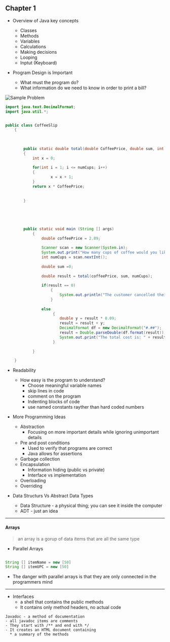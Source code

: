 ## Chapter 1

* Overview of Java key concepts
   * Classes
   * Methods
   * Variables
   * Calculations
   * Making decisions
   * Looping
   * Inptut (Keyboard)
   
* Program Design is Important
  * What must the program do?
  * What information do we need to know in order to print a bill?


![Sample Problem](https://raw.githubusercontent.com/RamziCarter/DataStructures1/main/Screenshot%202023-01-23%20163501.png)

```java
import java.text.DecimalFormat;
import java.util.*;


public class CoffeeSlip 
	{
	
	
	
		public static double total(double CoffeePrice, double sum, int numCups)
		{
			int x = 0;
			
			for(int i = 1; i <= numCups; i++)
			{
					x = x + 1;	
			}
			return x * CoffeePrice;
			
			
		}
		
		
		
		
		
		public static void main (String [] args)
			{
				double coffeePrice = 2.89;
				
				Scanner scan = new Scanner(System.in);
				System.out.print("How many cups of coffee would you like to purchase? ");
				int numCups = scan.nextInt();
				
				double sum =0;
				
				double result = total(coffeePrice, sum, numCups);
				
				if(result == 0)
					{
						System.out.println("The customer cancelled their order");
					}
				
				else 
					 {	
						double y = result * 0.09;
						result = result + y;
						DecimalFormat df = new DecimalFormat("#.##");
						result = Double.parseDouble(df.format(result));
						System.out.print("The total cost is: " + result);
					 }
				
			}

	}

```

* Readability
  * How easy is the program to understand?
    * Choose meaningful variable names
    * skip lines in code
    * comment on the program
    * Indenting blocks of code
    * use named constants rayther than hard coded numbers


* More Programming Ideas
  * Abstraction 
    * Focusing on more important details while ignoring unimportant details
  * Pre and post conditions
    * Used to verify that programs are correct
    * Java allows for assertions
  * Garbage collection
  * Encapsulation
    * Information hiding (public vs private)
    * Interface vs implementation
  * Overloading
  * Overriding

* Data Structurs Vs Abstract Data Types
  * Data Structure - a physical thing; you can see it inside the computer
  * ADT - just an idea 

---

#### Arrays

> an array is a gorup of data items that are all the same type

* Parallel Arrays

```java

String [] itemName = new [50]
String [] itemUPC = new [50]

```
* The danger with parallel arrays is that they are only connected in the programmers mind

---

* Interfaces
  * a shell that contains the public methods
  * It contains only method headers, no actual code
``` 
Javadoc - a method of documentation
- all javadoc items are comments
- They start with /** and end with */
- It creates an HTML document containing 
  * a summary of the methods
